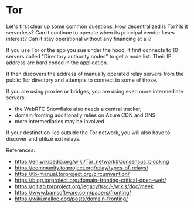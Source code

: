 # Tor

Let's first clear up some common questions. How decentralized is Tor? Is it serverless? Can it continue to operate when its principal vendor loses interest? Can it stay operational without any financing at all?

If you use Tor or the app you sue under the hood, it first connects to 10 servers called "Directory authority nodes" to get a node list. Their IP address are hard coded in the application.

It then discovers the address of manually operated relay servers from the public Tor directory and attempts to connect to some of those.

If you are using proxies or bridges, you are using even more intermediate servers:

- the WebRTC Snowflake also needs a central tracker,
- domain fronting additionally relies on Azure CDN and DNS
- more intermediaries may be involved

If your destination lies outside the Tor network, you will also have to discover and utilize exit relays.

References:

- https://en.wikipedia.org/wiki/Tor_network#Consensus_blocking
- https://community.torproject.org/relay/types-of-relays/
- https://tb-manual.torproject.org/circumvention/
- https://blog.torproject.org/domain-fronting-critical-open-web/
- https://gitlab.torproject.org/legacy/trac/-/wikis/doc/meek
- https://www.bamsoftware.com/papers/fronting/
- https://wiki.malloc.dog/posts/domain-fronting/
